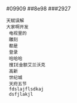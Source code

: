 #09909
##8e98
###2927
```
天赋误解
大家啊开发
 电视里的
 雕刻
 都是
 登录
 哈哈哈
 搜IE金额艾兰沃克
 高新
 世纪城
 天府五节
 fdslajflsdkaj
 dsfjlakjl
 
```